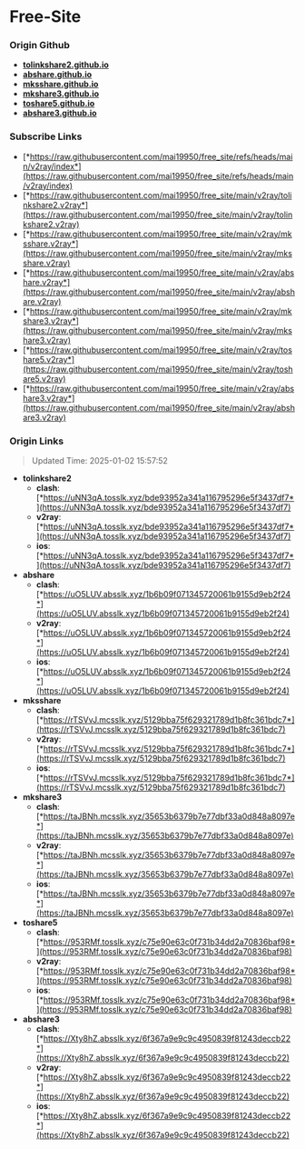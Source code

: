 # Free-Site

### Origin Github

- [**tolinkshare2.github.io**](https://github.com/tolinkshare2/tolinkshare2.github.io)
- [**abshare.github.io**](https://github.com/abshare/abshare.github.io)
- [**mksshare.github.io**](https://github.com/mksshare/mksshare.github.io)
- [**mkshare3.github.io**](https://github.com/mkshare3/mkshare3.github.io)
- [**toshare5.github.io**](https://github.com/toshare5/toshare5.github.io)
- [**abshare3.github.io**](https://github.com/abshare3/abshare3.github.io)

### Subscribe Links

- [*https://raw.githubusercontent.com/mai19950/free_site/refs/heads/main/v2ray/index*](https://raw.githubusercontent.com/mai19950/free_site/refs/heads/main/v2ray/index)
- [*https://raw.githubusercontent.com/mai19950/free_site/main/v2ray/tolinkshare2.v2ray*](https://raw.githubusercontent.com/mai19950/free_site/main/v2ray/tolinkshare2.v2ray)
- [*https://raw.githubusercontent.com/mai19950/free_site/main/v2ray/mksshare.v2ray*](https://raw.githubusercontent.com/mai19950/free_site/main/v2ray/mksshare.v2ray)
- [*https://raw.githubusercontent.com/mai19950/free_site/main/v2ray/abshare.v2ray*](https://raw.githubusercontent.com/mai19950/free_site/main/v2ray/abshare.v2ray)
- [*https://raw.githubusercontent.com/mai19950/free_site/main/v2ray/mkshare3.v2ray*](https://raw.githubusercontent.com/mai19950/free_site/main/v2ray/mkshare3.v2ray)
- [*https://raw.githubusercontent.com/mai19950/free_site/main/v2ray/toshare5.v2ray*](https://raw.githubusercontent.com/mai19950/free_site/main/v2ray/toshare5.v2ray)
- [*https://raw.githubusercontent.com/mai19950/free_site/main/v2ray/abshare3.v2ray*](https://raw.githubusercontent.com/mai19950/free_site/main/v2ray/abshare3.v2ray)

### Origin Links

> Updated Time: 2025-01-02 15:57:52

- **tolinkshare2**
  - **clash**: [*https://uNN3qA.tosslk.xyz/bde93952a341a116795296e5f3437df7*](https://uNN3qA.tosslk.xyz/bde93952a341a116795296e5f3437df7)
  - **v2ray**: [*https://uNN3qA.tosslk.xyz/bde93952a341a116795296e5f3437df7*](https://uNN3qA.tosslk.xyz/bde93952a341a116795296e5f3437df7)
  - **ios**: [*https://uNN3qA.tosslk.xyz/bde93952a341a116795296e5f3437df7*](https://uNN3qA.tosslk.xyz/bde93952a341a116795296e5f3437df7)
- **abshare**
  - **clash**: [*https://uO5LUV.absslk.xyz/1b6b09f071345720061b9155d9eb2f24*](https://uO5LUV.absslk.xyz/1b6b09f071345720061b9155d9eb2f24)
  - **v2ray**: [*https://uO5LUV.absslk.xyz/1b6b09f071345720061b9155d9eb2f24*](https://uO5LUV.absslk.xyz/1b6b09f071345720061b9155d9eb2f24)
  - **ios**: [*https://uO5LUV.absslk.xyz/1b6b09f071345720061b9155d9eb2f24*](https://uO5LUV.absslk.xyz/1b6b09f071345720061b9155d9eb2f24)
- **mksshare**
  - **clash**: [*https://rTSVvJ.mcsslk.xyz/5129bba75f629321789d1b8fc361bdc7*](https://rTSVvJ.mcsslk.xyz/5129bba75f629321789d1b8fc361bdc7)
  - **v2ray**: [*https://rTSVvJ.mcsslk.xyz/5129bba75f629321789d1b8fc361bdc7*](https://rTSVvJ.mcsslk.xyz/5129bba75f629321789d1b8fc361bdc7)
  - **ios**: [*https://rTSVvJ.mcsslk.xyz/5129bba75f629321789d1b8fc361bdc7*](https://rTSVvJ.mcsslk.xyz/5129bba75f629321789d1b8fc361bdc7)
- **mkshare3**
  - **clash**: [*https://taJBNh.mcsslk.xyz/35653b6379b7e77dbf33a0d848a8097e*](https://taJBNh.mcsslk.xyz/35653b6379b7e77dbf33a0d848a8097e)
  - **v2ray**: [*https://taJBNh.mcsslk.xyz/35653b6379b7e77dbf33a0d848a8097e*](https://taJBNh.mcsslk.xyz/35653b6379b7e77dbf33a0d848a8097e)
  - **ios**: [*https://taJBNh.mcsslk.xyz/35653b6379b7e77dbf33a0d848a8097e*](https://taJBNh.mcsslk.xyz/35653b6379b7e77dbf33a0d848a8097e)
- **toshare5**
  - **clash**: [*https://953RMf.tosslk.xyz/c75e90e63c0f731b34dd2a70836baf98*](https://953RMf.tosslk.xyz/c75e90e63c0f731b34dd2a70836baf98)
  - **v2ray**: [*https://953RMf.tosslk.xyz/c75e90e63c0f731b34dd2a70836baf98*](https://953RMf.tosslk.xyz/c75e90e63c0f731b34dd2a70836baf98)
  - **ios**: [*https://953RMf.tosslk.xyz/c75e90e63c0f731b34dd2a70836baf98*](https://953RMf.tosslk.xyz/c75e90e63c0f731b34dd2a70836baf98)
- **abshare3**
  - **clash**: [*https://Xty8hZ.absslk.xyz/6f367a9e9c9c4950839f81243deccb22*](https://Xty8hZ.absslk.xyz/6f367a9e9c9c4950839f81243deccb22)
  - **v2ray**: [*https://Xty8hZ.absslk.xyz/6f367a9e9c9c4950839f81243deccb22*](https://Xty8hZ.absslk.xyz/6f367a9e9c9c4950839f81243deccb22)
  - **ios**: [*https://Xty8hZ.absslk.xyz/6f367a9e9c9c4950839f81243deccb22*](https://Xty8hZ.absslk.xyz/6f367a9e9c9c4950839f81243deccb22)
